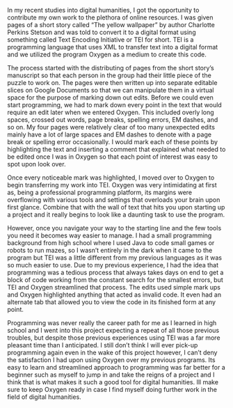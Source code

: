 In my recent studies into digital humanities, I got the opportunity to contribute my own work to the plethora of online resources. I was given pages of a short story called “The yellow wallpaper” by author Charlotte Perkins Stetson and was told to convert it to a digital format using something called Text Encoding Initiative or TEI for short. TEI is a programming language that uses XML to transfer text into a digital format and we utilized the program Oxygen as a medium to create this code.
 
The process started with the distributing of pages from the short story’s manuscript so that each person in the group had their little piece of the puzzle to work on. The pages were then written up into separate editable slices on Google Documents so that we can manipulate them in a virtual space for the purpose of marking down out edits. Before we could even start programming, we had to mark down every point in the text that would require an edit later when we entered Oxygen. This included overly long spaces, crossed out words, page breaks, spelling errors, EM dashes, and so on. My four pages were relatively clear of too many unexpected edits mainly have a lot of large spaces and EM dashes to denote with a page break or spelling error occasionally. I would mark each of these points by highlighting the text and inserting a comment that explained what needed to be edited once I was in Oxygen so that each point of interest was easy to spot upon look over.
 
Once every noticeable mark was highlighted, I moved over to Oxygen to begin transferring my work into TEI. Oxygen was very intimidating at first as, being a professional programming platform, its margins were overflowing with various tools and settings that overloads your brain upon first glance. Combine that with the wall of text that hits you upon starting up a project and it really begins to look like a daunting task to use the program. 
 
However, once you navigate your way to the starting line and the few tools you need it becomes way easier to manage. I had a small programming background from high school where I used Java to code small games or robots to run mazes, so I wasn’t entirely in the dark when it came to the program but TEI was a little different from my previous languages as it was so much easier to use. Due to my previous experience, I had the idea that programming was a tedious process that always takes days on end to get a block of code working from the constant search for the smallest errors, but TEI and Oxygen streamlined that process. The edits used simple mark ups and Oxygen highlighted anything that acted as invalid code. It even had an alternate tab that allowed you to view the code in its finished form at any point.
 
Programming was never really the career path for me as I learned in high school and I went into this project expecting a repeat of all those previous troubles, but despite those previous experiences using TEI was a far more pleasant time than I anticipated. I still don’t think I will ever pick-up programming again even in the wake of this project however, I can’t deny the satisfaction I had upon using Oxygen over my previous programs. Its easy to learn and streamlined approach to programming was far better for a beginner such as myself to jump in and take the reigns of a project and I think that is what makes it such a good tool for digital humanities. Ill make sure to keep Oxygen ready in case I find myself doing further work in the field of digital humanities.
 
